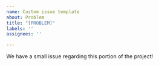 ```yaml
---
name: Custom issue template
about: Problem
title: "[PROBLEM]"
labels: ''
assignees: ''

---
```


We have a small issue regarding this portion of the project!
